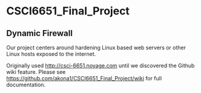 # CSCI6651_Final_Project
## Dynamic Firewall
Our project centers around hardening Linux based web servers or other Linux hosts exposed to the internet.

Originally used http://csci-6651.noyage.com until we discovered the Github wiki feature.
Please see https://github.com/akona1/CSCI6651_Final_Project/wiki for full documentation.
